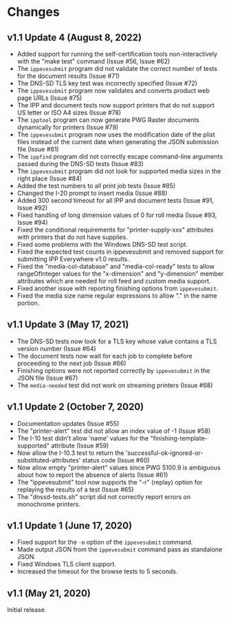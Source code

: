 Changes
=======

v1.1 Update 4 (August 8, 2022)
------------------------------

- Added support for running the self-certification tools non-interactively
  with the "make test" command (Issue #56, Issue #62)
- The `ippevesubmit` program did not validate the correct number of tests for
  the document results (Issue #71)
- The DNS-SD TLS key test was incorrectly specified (Issue #72)
- The `ippevesubmit` program now validates and converts product web page URLs
  (Issue #75)
- The IPP and document tests now support printers that do not support US letter
  or ISO A4 sizes (Issue #78)
- The `ipptool` program can now generate PWG Raster documents dynamically for
  printers (Issue #79)
- The `ippevesubmit` program now uses the modification date of the plist files
  instead of the current date when generating the JSON submission file
  (Issue #81)
- The `ippfind` program did not correctly escape command-line arguments passed
  during the DNS-SD tests (Issue #83)
- The `ippevesubmit` program did not look for supported media sizes in the
  right place (Issue #84)
- Added the test numbers to all print job tests (Issue #85)
- Changed the I-20 prompt to insert media (Issue #88)
- Added 300 second timeout for all IPP and document tests (Issue #91, Issue #92)
- Fixed handling of long dimension values of 0 for roll media (Issue #93,
  Issue #94)
- Fixed the conditional requirements for "printer-supply-xxx" attributes with
  printers that do not have supplies.
- Fixed some problems with the Windows DNS-SD test script.
- Fixed the expected test counts in ippevesubmit and removed support for
  submitting IPP Everywhere v1.0 results.
- Fixed the "media-col-database" and "media-col-ready" tests to allow
  rangeOfInteger values for the "x-dimension" and "y-dimension" member
  attributes which are needed for roll feed and custom media support.
- Fixed another issue with reporting finishing options from `ippevesubmit`.
- Fixed the media size name regular expressions to allow "." in the name
  portion.


v1.1 Update 3 (May 17, 2021)
----------------------------

- The DNS-SD tests now look for a TLS key whose value contains a TLS version
  number (Issue #64)
- The document tests now wait for each job to complete before proceeding to the
  next job (Issue #66)
- Finishing options were not reported correctly by `ippevesubmit` in the JSON
  file (Issue #67)
- The `media-needed` test did not work on streaming printers (Issue #68)


v1.1 Update 2 (October 7, 2020)
-------------------------------

- Documentation updates (Issue #55)
- The "printer-alert" test did not allow an index value of -1 (Issue #58)
- The I-10 test didn't allow 'name' values for the
  "finishing-template-supported" attribute (Issue #59)
- Now allow the I-10.3 test to return the
  'successful-ok-ignored-or-substituted-attributes' status code (Issue #60)
- Now allow empty "printer-alert" values since PWG 5100.9 is ambiguous about
  how to report the absence of alerts (Issue #61)
- The "ippevesubmit" tool now supports the "-r" (replay) option for replaying
  the results of a test (Issue #65)
- The "dnssd-tests.sh" script did not correctly report errors on monochrome
  printers.


v1.1 Update 1 (June 17, 2020)
-----------------------------

- Fixed support for the `-m` option of the `ippevesubmit` command.
- Made output JSON from the `ippevesubmit` command pass as standalone JSON.
- Fixed Windows TLS client support.
- Increased the timeout for the browse tests to 5 seconds.


v1.1 (May 21, 2020)
-------------------

Initial release.
